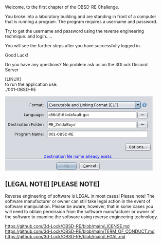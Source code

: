 Welcome, to the first chapter of the OBSD-RE Challenge.

You broke into a laboratory building and are standing in front of a computer that is running a program.
The program requires a username and password.


Try to get the username and password using the reverse engineering technique.
and login.....

You will see the further steps after you have successfully logged in.


Good Luck!


Do you have any questions? 
No problem ask us on the 3DLock Discord Server 

[LINUX] <br>
to run the application use: <br>
./001-OBSD-RE

<img src="https://github.com/3d-Lock/OBSD-RE/blob/main/CHAPTER_001_OBSD-RE/001.png" alt=""/>


[LEGAL NOTE] [PLEASE NOTE]
---
Reverse engineering of software is LEGAL in most cases!
Please note! The software manufacturer or owner can still take legal action in the event of software manipulation.
Please be aware, however, that in some cases you will need to obtain permission from the software manufacturer or owner of the software to examine the software using reverse engineering technology. 


https://github.com/3d-Lock/OBSD-RE/blob/main/LICENSE.md<br>
https://github.com/3d-Lock/OBSD-RE/blob/main/TERM_OF_CONDUCT.md<br>
https://github.com/3d-Lock/OBSD-RE/blob/main/LEGAL.md<br>

